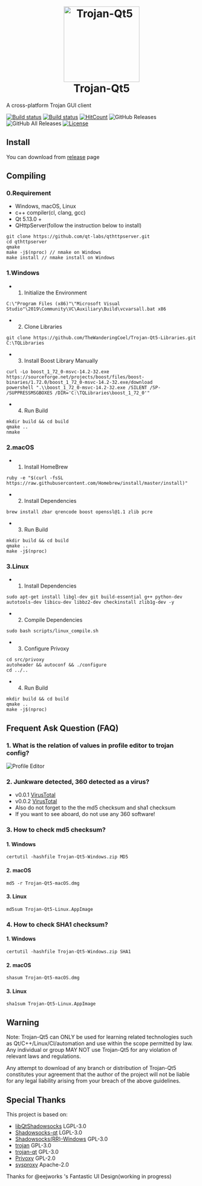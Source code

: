 <h1 align="center">
  <img src="https://github.com/TheWanderingCoel/Trojan-Qt5/blob/master/resources/icons/trojan-qt5.png?raw=true" alt="Trojan-Qt5" width="200">
  <br>
  Trojan-Qt5
  <br>
</h1>

A cross-platform Trojan GUI client

[![Build status](https://travis-ci.com/TheWanderingCoel/Trojan-Qt5.svg?branch=master)](https://travis-ci.com/TheWanderingCoel/Trojan-Qt5)
[![Build status](https://ci.appveyor.com/api/projects/status/shjhg9mlvc3c74ek?svg=true)](https://ci.appveyor.com/project/CoelWu/trojan-qt5)
[![HitCount](http://hits.dwyl.io/TheWanderingCoel/Trojan-Qt5.svg)](http://hits.dwyl.io/TheWanderingCoel/Trojan-Qt5)
![GitHub Releases](https://img.shields.io/github/downloads/TheWanderingCoel/Trojan-Qt5/latest/total?style=flat-square&logo=github)
![GitHub All Releases](https://img.shields.io/github/downloads/TheWanderingCoel/Trojan-Qt5/total?label=downloads-total&logo=github&style=flat-square)
[![License](https://img.shields.io/badge/license-GPL%20V3-blue.svg?longCache=true)](https://www.gnu.org/licenses/gpl-3.0.en.html)

## Install

You can download from [release](https://github.com/TheWanderingCoel/Trojan-Qt5/releases) page

## Compiling

### 0.Requirement
- Windows, macOS, Linux
- c++ compiler(cl, clang, gcc)
- Qt 5.13.0 +
- QHttpServer(follow the instruction below to install)
```
git clone https://github.com/qt-labs/qthttpserver.git
cd qthttpserver
qmake
make -j$(nproc) // nmake on Windows
make install // nmake install on Windows
```

### 1.Windows
- 1. Initialize the Environment
```
C:\"Program Files (x86)"\"Microsoft Visual Studio"\2019\Community\VC\Auxiliary\Build\vcvarsall.bat x86
```
- 2. Clone Libraries
```
git clone https://github.com/TheWanderingCoel/Trojan-Qt5-Libraries.git C:\TQLibraries
```
- 3. Install Boost Library Manually
```
curl -Lo boost_1_72_0-msvc-14.2-32.exe https://sourceforge.net/projects/boost/files/boost-binaries/1.72.0/boost_1_72_0-msvc-14.2-32.exe/download
powershell ".\\boost_1_72_0-msvc-14.2-32.exe /SILENT /SP- /SUPPRESSMSGBOXES /DIR='C:\TQLibraries\boost_1_72_0'"
```
- 4. Run Build
```
mkdir build && cd build
qmake ..
nmake
```

### 2.macOS
- 1. Install HomeBrew
```
ruby -e "$(curl -fsSL https://raw.githubusercontent.com/Homebrew/install/master/install)"
```
- 2. Install Dependencies
```
brew install zbar qrencode boost openssl@1.1 zlib pcre
```
- 3. Run Build
```
mkdir build && cd build
qmake ..
make -j$(nproc)
```

### 3.Linux

- 1. Install Dependencies
```
sudo apt-get install libgl-dev git build-essential g++ python-dev autotools-dev libicu-dev libbz2-dev checkinstall zlib1g-dev -y
```
- 2. Compile Dependencies
```
sudo bash scripts/linux_compile.sh
```
- 3. Configure Privoxy
```
cd src/privoxy
autoheader && autoconf && ./configure
cd ../..
```
- 4. Run Build
```
mkdir build && cd build
qmake ..
make -j$(nproc)
```

## Frequent Ask Question (FAQ)

### 1. What is the relation of values in profile editor to trojan config?
![Profile Editor](https://i.imgur.com/xA58JNG.png)

### 2. Junkware detected, 360 detected as a virus?
- v0.0.1 [VirusTotal](https://www.virustotal.com/gui/file/247faa5d67592af7583a7ebd53654383d25e258de329ee145f7d8abbf2ba7034/detection)  
- v0.0.2 [VirusTotal](https://www.virustotal.com/gui/file/4f73d88689b13d46f087bccb6ed7da3935917e1980e80e8c92de64e081b6a537/detection)
- Also do not forget to the the md5 checksum and sha1 checksum
- If you want to see aboard, do not use any 360 software!

### 3. How to check md5 checksum?
#### 1. Windows
```
certutil -hashfile Trojan-Qt5-Windows.zip MD5
```
#### 2. macOS
```
md5 -r Trojan-Qt5-macOS.dmg
```
#### 3. Linux
```
md5sum Trojan-Qt5-Linux.AppImage
```

### 4. How to check SHA1 checksum?
#### 1. Windows
```
certutil -hashfile Trojan-Qt5-Windows.zip SHA1
```
#### 2. macOS
```
shasum Trojan-Qt5-macOS.dmg
```
#### 3. Linux
```
sha1sum Trojan-Qt5-Linux.AppImage
```

## Warning
Note: Trojan-Qt5 can ONLY be used for learning related technologies such as Qt/C++/Linux/CI/automation and use within the scope permitted by law. Any individual or group MAY NOT use Trojan-Qt5 for any violation of relevant laws and regulations.

Any attempt to download of any branch or distribution of Trojan-Qt5 constitutes your agreement that the author of the project will not be liable for any legal liability arising from your breach of the above guidelines.

## Special Thanks

This project is based on:

- [libQtShadowsocks](https://github.com/shadowsocks/libQtShadowsocks) LGPL-3.0
- [Shadowsocks-qt](https://github.com/trojan-gfw/trojan-qt) LGPL-3.0
- [Shadowsocks(RR)-Windows]() GPL-3.0
- [trojan](https://github.com/trojan-gfw/trojan) GPL-3.0
- [trojan-qt](https://github.com/trojan-gfw/trojan-qt) GPL-3.0
- [Privoxy](https://www.privoxy.org) GPL-2.0
- [sysproxy](https://github.com/Noisyfox/sysproxy/) Apache-2.0

Thanks for @eejworks 's Fantastic UI Design(working in progress)